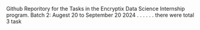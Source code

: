 Github Reporitory for the Tasks in the Encryptix Data Science Internship program. Batch 2: Augest 20 to September 20 2024
.
.
.
.
.
.
there were total 3 task

